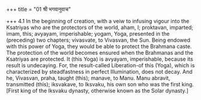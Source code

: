 +++
title = "01 श्री भगवानुवाच"

+++
4.1 In the beginning of creation, with a veiw to infusing vigour into
the Ksatriyas who are the protectors of the world, aham, I; proktavan,
imparted; imam, this; avyayam, imperishable; yogam, Yoga, presented in
the (preceding) two chapters; vivasvate, to Vivasvan, the Sun. Being
endowed with this power of Yoga, they would be able to protect the
Brahmana caste. The protection of the world becomes ensured when the
Brahmanas and the Ksatriyas are protected. It (this Yoga) is avyayam,
imperishable, because its result is undecaying. For, the result-called
Liberation-of this (Yoga), which is characterized by steadfastness in
perfect Illumination, does not decay. And he, Vivasvan, praha, taught
(this); manave, to Manu. Manu abravit, transmitted (this); iksvakave, to
Iksvaku, his own son who was the first king. \[First king of the Iksvaku
dynasty, otherwise known as the Solar dynasty.\]
